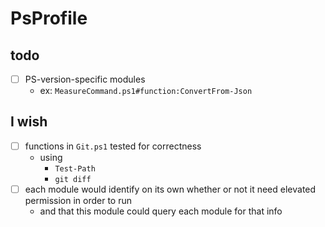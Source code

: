 # PsProfile

## todo

- [ ] PS-version-specific modules
  - ex: ``MeasureCommand.ps1#function:ConvertFrom-Json``

## I wish

- [ ] functions in ``Git.ps1`` tested for correctness
  - using
    - ``Test-Path``
    - ``git diff``
- [ ] each module would identify on its own whether or not it need elevated permission in order to run
  - and that this module could query each module for that info
